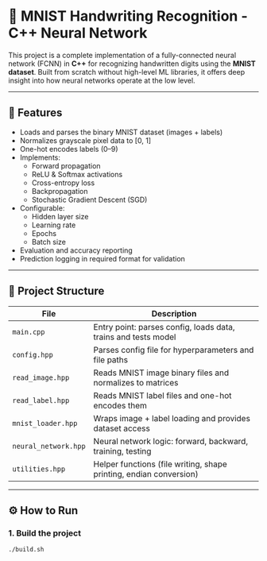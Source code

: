 # 🧠 MNIST Handwriting Recognition - C++ Neural Network

This project is a complete implementation of a fully-connected neural network (FCNN) in **C++** for recognizing handwritten digits using the **MNIST dataset**. Built from scratch without high-level ML libraries, it offers deep insight into how neural networks operate at the low level.

---

## 📌 Features

- Loads and parses the binary MNIST dataset (images + labels)
- Normalizes grayscale pixel data to [0, 1]
- One-hot encodes labels (0–9)
- Implements:
  - Forward propagation
  - ReLU & Softmax activations
  - Cross-entropy loss
  - Backpropagation
  - Stochastic Gradient Descent (SGD)
- Configurable:
  - Hidden layer size
  - Learning rate
  - Epochs
  - Batch size
- Evaluation and accuracy reporting
- Prediction logging in required format for validation

---

## 📁 Project Structure

| File | Description |
|------|-------------|
| `main.cpp` | Entry point: parses config, loads data, trains and tests model |
| `config.hpp` | Parses config file for hyperparameters and file paths |
| `read_image.hpp` | Reads MNIST image binary files and normalizes to matrices |
| `read_label.hpp` | Reads MNIST label files and one-hot encodes them |
| `mnist_loader.hpp` | Wraps image + label loading and provides dataset access |
| `neural_network.hpp` | Neural network logic: forward, backward, training, testing |
| `utilities.hpp` | Helper functions (file writing, shape printing, endian conversion) |

---

## ⚙️ How to Run

### 1. Build the project
```bash
./build.sh
